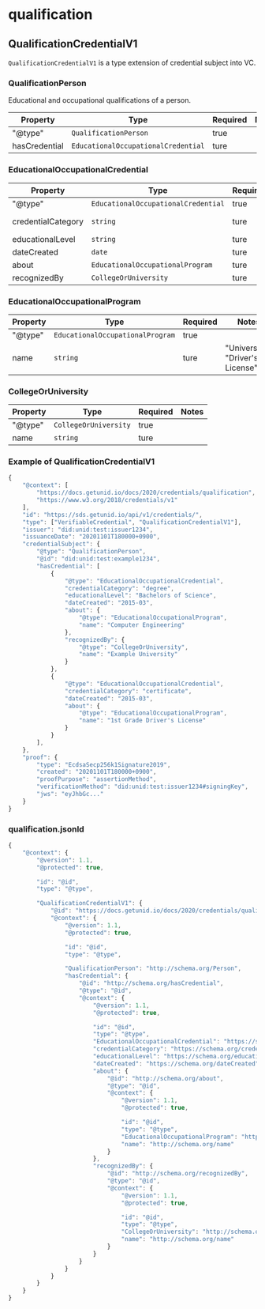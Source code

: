 # qualification

## QualificationCredentialV1

`QualificationCredentialV1` is a type extension of credential subject into VC.

### QualificationPerson

Educational and occupational qualifications of a person.

| Property      | Type                                | Required | Notes |
| ------------- | ----------------------------------- | -------- | ----- |
| "@type"       | `QualificationPerson`               | true     |       |
| hasCredential | `EducationalOccupationalCredential` | ture     |       |

### EducationalOccupationalCredential

| Property           | Type                                | Required | Notes                   |
| ------------------ | ----------------------------------- | -------- | ----------------------- |
| "@type"            | `EducationalOccupationalCredential` | true     |                         |
| credentialCategory | `string`                            | ture     | "degree", "certificate" |
| educationalLevel   | `string`                            | ture     |                         |
| dateCreated        | `date`                              | ture     |                         |
| about              | `EducationalOccupationalProgram`    | ture     |                         |
| recognizedBy       | `CollegeOrUniversity`               | ture     |                         |

### EducationalOccupationalProgram

| Property | Type                             | Required | Notes                            |
| -------- | -------------------------------- | -------- | -------------------------------- |
| "@type"  | `EducationalOccupationalProgram` | true     |                                  |
| name     | `string`                         | ture     | "University", "Driver's License" |

### CollegeOrUniversity

| Property | Type                  | Required | Notes |
| -------- | --------------------- | -------- | ----- |
| "@type"  | `CollegeOrUniversity` | true     |       |
| name     | `string`              | ture     |       |

### Example of QualificationCredentialV1

```javascript
{
    "@context": [
        "https://docs.getunid.io/docs/2020/credentials/qualification",
        "https://www.w3.org/2018/credentials/v1"
    ],
    "id": "https://sds.getunid.io/api/v1/credentials/",
    "type": ["VerifiableCredential", "QualificationCredentialV1"],
    "issuer": "did:unid:test:issuer1234",
    "issuanceDate": "20201101T180000+0900",
    "credentialSubject": {
        "@type": "QualificationPerson",
        "@id": "did:unid:test:example1234",
        "hasCredential": [
            {
                "@type": "EducationalOccupationalCredential",
                "credentialCategory": "degree",
                "educationalLevel": "Bachelors of Science",
                "dateCreated": "2015-03",
                "about": {
                    "@type": "EducationalOccupationalProgram",
                    "name": "Computer Engineering"
                },
                "recognizedBy": {
                    "@type": "CollegeOrUniversity",
                    "name": "Example University"
                }
            },
            {
                "@type": "EducationalOccupationalCredential",
                "credentialCategory": "certificate",
                "dateCreated": "2015-03",
                "about": {
                    "@type": "EducationalOccupationalProgram",
                    "name": "1st Grade Driver's License"
                }
            }
        ],
    },
    "proof": {
        "type": "EcdsaSecp256k1Signature2019",
        "created": "20201101T180000+0900",
        "proofPurpose": "assertionMethod",
        "verificationMethod": "did:unid:test:issuer1234#signingKey",
        "jws": "eyJhbGc..."
    }
}
```

### qualification.jsonld

```javascript
{
    "@context": {
        "@version": 1.1,
        "@protected": true,

        "id": "@id",
        "type": "@type",

        "QualificationCredentialV1": {
            "@id": "https://docs.getunid.io/docs/2020/credentials/qualification#QualificationCredentialV1",
            "@context": {
                "@version": 1.1,
                "@protected": true,

                "id": "@id",
                "type": "@type",

                "QualificationPerson": "http://schema.org/Person",
                "hasCredential": {
                    "@id": "http://schema.org/hasCredential",
                    "@type": "@id",
                    "@context": {
                        "@version": 1.1,
                        "@protected": true,

                        "id": "@id",
                        "type": "@type",
                        "EducationalOccupationalCredential": "https://schema.org/EducationalOccupationalCredential",
                        "credentialCategory": "https://schema.org/credentialCategory",
                        "educationalLevel": "https://schema.org/educationalLevel",
                        "dateCreated": "https://schema.org/dateCreated",
                        "about": {
                            "@id": "http://schema.org/about",
                            "@type": "@id",
                            "@context": {
                                "@version": 1.1,
                                "@protected": true,

                                "id": "@id",
                                "type": "@type",
                                "EducationalOccupationalProgram": "http://schema.org/EducationalOccupationalProgram",
                                "name": "http://schema.org/name"
                            }
                        },
                        "recognizedBy": {
                            "@id": "http://schema.org/recognizedBy",
                            "@type": "@id",
                            "@context": {
                                "@version": 1.1,
                                "@protected": true,

                                "id": "@id",
                                "type": "@type",
                                "CollegeOrUniversity": "http://schema.org/CollegeOrUniversity",
                                "name": "http://schema.org/name"
                            }
                        }
                    }
                }
            }
        }
    }
}
```
